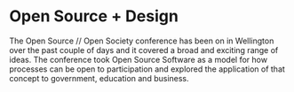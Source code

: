 # Open Source + Design

The Open Source // Open Society conference has been on in Wellington over the past couple of days and it covered a broad and exciting range of ideas. The conference took Open Source Software as a model for how processes can be open to participation and explored the application of that concept to government, education and business.
